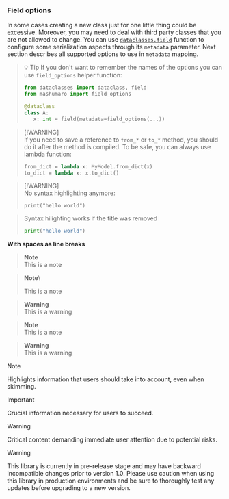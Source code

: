 ### Field options

In some cases creating a new class just for one little thing could be
excessive. Moreover, you may need to deal with third party classes that you are
not allowed to change. You can use [`dataclasses.field`](https://docs.python.org/3/library/dataclasses.html#dataclasses.field) function to
configure some serialization aspects through its `metadata` parameter. Next
section describes all supported options to use in `metadata` mapping.

> 💡 Tip
If you don't want to remember the names of the options you can use
`field_options` helper function:
>
>```python
>from dataclasses import dataclass, field
>from mashumaro import field_options
>
>@dataclass
>class A:
>    x: int = field(metadata=field_options(...))
>```

> [!WARNING]\
> If you need to save a reference to `from_*` or `to_*` method, you should
> do it after the method is compiled. To be safe, you can always use lambda
> function:
> ```python
> from_dict = lambda x: MyModel.from_dict(x)
> to_dict = lambda x: x.to_dict()
> ```


> [!WARNING]\
> No syntax highlighting anymore:
> 
> ```python\
> print("hello world")
> ```

> Syntax hilighting works if the title was removed
> ```python
> print("hello world")
> ```


**With spaces as line breaks**

> **Note**  
> This is a note

> **Note**\
> 
> This is a note

> **Warning**  
> This is a warning

> **Note**\
> This is a note

> **Warning**\
> This is a warning

> [!NOTE]  
> Highlights information that users should take into account, even when skimming.

> [!IMPORTANT]  
> Crucial information necessary for users to succeed.

> [!WARNING]  
> Critical content demanding immediate user attention due to potential risks.

> [!WARNING]
> This library is currently in pre-release stage and may have backward
> incompatible changes prior to version 1.0. Please use caution when using this
> library in production environments and be sure to thoroughly test any updates
> before upgrading to a new version.

